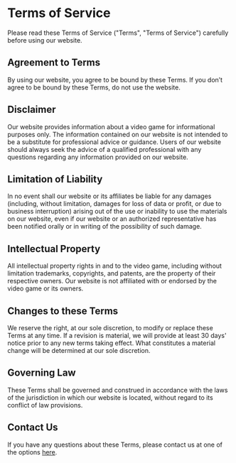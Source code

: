 # Terms of Service

Please read these Terms of Service ("Terms", "Terms of Service") carefully before using our website.

## Agreement to Terms

By using our website, you agree to be bound by these Terms. If you don’t agree to be bound by these Terms, do not use the website.

## Disclaimer

Our website provides information about a video game for informational purposes only. The information contained on our website is not intended to be a substitute for professional advice or guidance. Users of our website should always seek the advice of a qualified professional with any questions regarding any information provided on our website.

## Limitation of Liability

In no event shall our website or its affiliates be liable for any damages (including, without limitation, damages for loss of data or profit, or due to business interruption) arising out of the use or inability to use the materials on our website, even if our website or an authorized representative has been notified orally or in writing of the possibility of such damage.

## Intellectual Property

All intellectual property rights in and to the video game, including without limitation trademarks, copyrights, and patents, are the property of their respective owners. Our website is not affiliated with or endorsed by the video game or its owners.

## Changes to these Terms

We reserve the right, at our sole discretion, to modify or replace these Terms at any time. If a revision is material, we will provide at least 30 days' notice prior to any new terms taking effect. What constitutes a material change will be determined at our sole discretion.

## Governing Law

These Terms shall be governed and construed in accordance with the laws of the jurisdiction in which our website is located, without regard to its conflict of law provisions.

## Contact Us

If you have any questions about these Terms, please contact us at one of the options [here](/contact).
